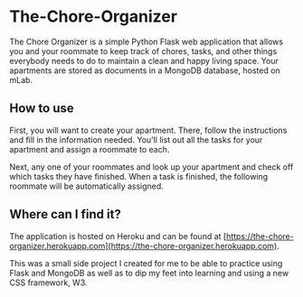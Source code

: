 # The-Chore-Organizer

The Chore Organizer is a simple Python Flask web application that allows you and your roommate to keep track of chores, tasks, and other things everybody needs to do to maintain a clean and happy living space. Your apartments are stored as documents in a MongoDB database, hosted on mLab.

## How to use

First, you will want to create your apartment. There, follow the instructions and fill in the information needed. You'll list out all the tasks for your apartment and assign a roommate to each.

Next, any one of your roommates and look up your apartment and check off which tasks they have finished. When a task is finished, the following roommate will be automatically assigned. 

## Where can I find it? 

The application is hosted on Heroku and can be found at [https://the-chore-organizer.herokuapp.com](https://the-chore-organizer.herokuapp.com).

This was a small side project I created for me to be able to practice using Flask and MongoDB as well as to dip my feet into learning and using a new CSS framework, W3. 
